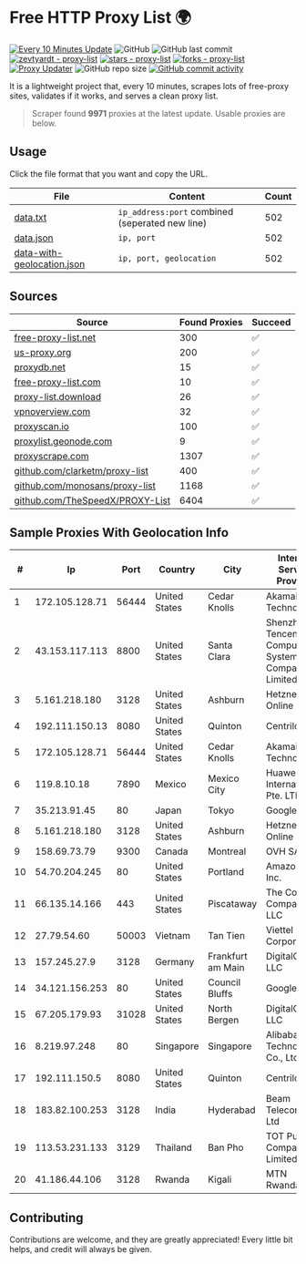 
# Free HTTP Proxy List 🌍

[![Every 10 Minutes Update](https://github.com/mertguvencli/http-proxy-list/actions/workflows/main.yml/badge.svg?branch=main)](https://github.com/mertguvencli/http-proxy-list/actions/workflows/main.yml)
![GitHub](https://img.shields.io/github/license/mertguvencli/http-proxy-list)
![GitHub last commit](https://img.shields.io/github/last-commit/mertguvencli/http-proxy-list)
[![zevtyardt - proxy-list](https://img.shields.io/static/v1?label=zevtyardt&message=proxy-list&color=blue&logo=github)](https://github.com/zevtyardt/proxy-list "Go to GitHub repo")
[![stars - proxy-list](https://img.shields.io/github/stars/zevtyardt/proxy-list?style=social)](https://github.com/zevtyardt/proxy-list)
[![forks - proxy-list](https://img.shields.io/github/forks/zevtyardt/proxy-list?style=social)](https://github.com/zevtyardt/proxy-list)
[![Proxy Updater](https://github.com/zevtyardt/proxy-list/workflows/Proxy%20Updater/badge.svg)](https://github.com/zevtyardt/proxy-list/actions?query=workflow:"Proxy+Updater")
![GitHub repo size](https://img.shields.io/github/repo-size/zevtyardt/proxy-list)
[![GitHub commit activity](https://img.shields.io/github/commit-activity/m/zevtyardt/proxy-list?logo=commits)](https://github.com/zevtyardt/proxy-list/commits/main)

It is a lightweight project that, every 10 minutes, scrapes lots of free-proxy sites, validates if it works, and serves a clean proxy list.

> Scraper found **9971** proxies at the latest update. Usable proxies are below.

## Usage

Click the file format that you want and copy the URL.

|File|Content|Count|
|----|-------|-----|
|[data.txt](https://raw.githubusercontent.com/mertguvencli/http-proxy-list/main/proxy-list/data.txt)|`ip_address:port` combined (seperated new line)|502|
|[data.json](https://raw.githubusercontent.com/mertguvencli/http-proxy-list/main/proxy-list/data.json)|`ip, port`|502|
|[data-with-geolocation.json](https://raw.githubusercontent.com/mertguvencli/http-proxy-list/main/proxy-list/data-with-geolocation.json)|`ip, port, geolocation`|502|

## Sources

|Source|Found Proxies|Succeed|
|------|-------------|-------|
|[free-proxy-list.net](https://free-proxy-list.net)|300|✅|
|[us-proxy.org](https://www.us-proxy.org)|200|✅|
|[proxydb.net](http://proxydb.net)|15|✅|
|[free-proxy-list.com](https://free-proxy-list.com/?page=&port=&type%5B%5D=http&type%5B%5D=https&up_time=0&search=Search)|10|✅|
|[proxy-list.download](https://www.proxy-list.download/HTTP)|26|✅|
|[vpnoverview.com](https://vpnoverview.com/privacy/anonymous-browsing/free-proxy-servers)|32|✅|
|[proxyscan.io](https://www.proxyscan.io)|100|✅|
|[proxylist.geonode.com](https://proxylist.geonode.com/api/proxy-list?limit=300&page=1&sort_by=lastChecked&sort_type=desc&protocols=http,https)|9|✅|
|[proxyscrape.com](https://api.proxyscrape.com/v2/?request=displayproxies&protocol=http&timeout=10000&country=all&ssl=all&anonymity=all)|1307|✅|
|[github.com/clarketm/proxy-list](https://raw.githubusercontent.com/clarketm/proxy-list/master/proxy-list-raw.txt)|400|✅|
|[github.com/monosans/proxy-list](https://raw.githubusercontent.com/monosans/proxy-list/main/proxies/http.txt)|1168|✅|
|[github.com/TheSpeedX/PROXY-List](https://raw.githubusercontent.com/TheSpeedX/PROXY-List/master/http.txt)|6404|✅|


## Sample Proxies With Geolocation Info

|#|Ip|Port|Country|City|Internet Service Provider|
|-|--|----|-------|----|-------------------------|
|1|172.105.128.71|56444|United States|Cedar Knolls|Akamai Technologies|
|2|43.153.117.113|8800|United States|Santa Clara|Shenzhen Tencent Computer Systems Company Limited|
|3|5.161.218.180|3128|United States|Ashburn|Hetzner Online GmbH|
|4|192.111.150.13|8080|United States|Quinton|Centrilogic|
|5|172.105.128.71|56444|United States|Cedar Knolls|Akamai Technologies|
|6|119.8.10.18|7890|Mexico|Mexico City|Huawei International Pte. LTD|
|7|35.213.91.45|80|Japan|Tokyo|Google LLC|
|8|5.161.218.180|3128|United States|Ashburn|Hetzner Online GmbH|
|9|158.69.73.79|9300|Canada|Montreal|OVH SAS|
|10|54.70.204.245|80|United States|Portland|Amazon.com, Inc.|
|11|66.135.14.166|443|United States|Piscataway|The Constant Company, LLC|
|12|27.79.54.60|50003|Vietnam|Tan Tien|Viettel Corporation|
|13|157.245.27.9|3128|Germany|Frankfurt am Main|DigitalOcean, LLC|
|14|34.121.156.253|80|United States|Council Bluffs|Google LLC|
|15|67.205.179.93|31028|United States|North Bergen|DigitalOcean, LLC|
|16|8.219.97.248|80|Singapore|Singapore|Alibaba (US) Technology Co., Ltd.|
|17|192.111.150.5|8080|United States|Quinton|Centrilogic|
|18|183.82.100.253|3128|India|Hyderabad|Beam Telecom Pvt Ltd|
|19|113.53.231.133|3129|Thailand|Ban Pho|TOT Public Company Limited|
|20|41.186.44.106|3128|Rwanda|Kigali|MTN Rwandacell|



## Contributing

Contributions are welcome, and they are greatly appreciated! Every
little bit helps, and credit will always be given.

